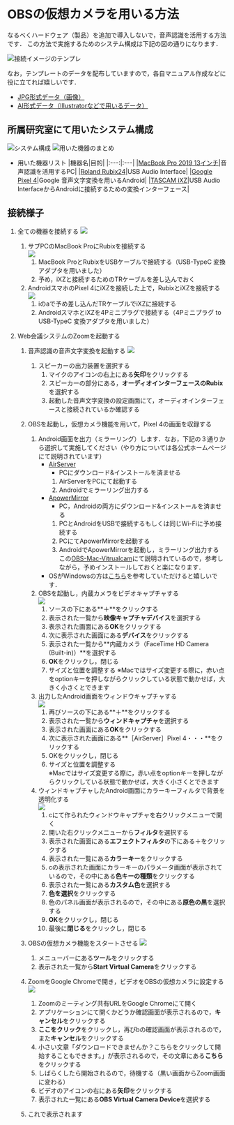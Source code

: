 # OBSの仮想カメラを用いる方法
なるべくハードウェア（製品）を追加で導入しないで，音声認識を活用する方法です．
この方法で実施するためのシステム構成は下記の図の通りになります．

![接続イメージのテンプレ](fig/Template_Using_OBS-JP-Light.jpg)


なお，テンプレートのデータを配布していますので，各自マニュアル作成などに役に立てれば嬉しいです．
  - [JPG形式データ（画像）](fig/template/Template_Using_OBS-JP.jpg)
  - [AI形式データ（Illustratorなどで用いるデータ）](fig/template/Template_Using_OBS-JP.ai)


## 所属研究室にて用いたシステム構成
![システム構成](fig/Using_OBS_ThetaAkihisa-JP-Light.jpg)
![用いた機器のまとめ](fig/Sample/0-Before-Light.jpg)

- 用いた機器リスト
  |機器名|目的|
  |:---:|:---|
  |[MacBook Pro 2019 13インチ](https://support.apple.com/kb/SP795?viewlocale=ja_JP&locale=ja_JP)|音声認識を活用するPC|
  |[Roland Rubix24](https://www.roland.com/jp/products/rubix24/)|USB Audio Interface|
  |[Google Pixel 4](https://store.google.com/jp/product/pixel_4)|Google 音声文字変換を用いるAndroid|
  |[TASCAM iXZ](https://tascam.jp/jp/product/ixz/top)|USB Audio InterfaceからAndroidに接続するための変換インターフェース|

  
## 接続様子
1. 全ての機器を接続する
![](fig/Sample/0-After-Light.jpg)
    1. サブPCのMacBook ProにRubixを接続する  
      ![](fig/Sample/AudioInterface-Light.jpg)  
        1. MacBook ProとRubixをUSBケーブルで接続する（USB-TypeC 変換アダプタを用いました）
        1. 予め，iXZと接続するためのTRケーブルを差し込んでおく
    1. AndroidスマホのPixel 4にiXZを接続した上で，RubixとiXZを接続する  
      ![](fig/Sample/iXZ-Light.jpg) 
        1. ⅰのaで予め差し込んだTRケーブルでiXZに接続する
        1. AndroidスマホとiXZを4Pミニプラグで接続する（4Pミニプラグ to USB-TypeC 変換アダプタを用いました）

1. Web会議システムのZoomを起動する
    1. 音声認識の音声文字変換を起動する
        ![](https://github.com/DigitalNatureGroup/Remote_Voice_Recognition/blob/master/case/fig/Sample/SelectSound-Light.gif) 
        1. スピーカーの出力装置を選択する  
            1. マイクのアイコンの右上にある**矢印**をクリックする
            1. スピーカーの部分にある，**オーディオインターフェースのRubix**を選択する
            1. 起動した音声文字変換の設定画面にて，オーディオインターフェースと接続されているか確認する
    
    1. OBSを起動し，仮想カメラ機能を用いて，Pixel 4の画面を収録する
        1. Android画面を出力（ミラーリング）します．なお，下記の３通りから選択して実施してください（やり方については各公式ホームページにて説明されています）
            - [AirServer](https://www.airserver.com)
                - PCにダウンロード&インストールを済ませる
                1. AirServerをPCにて起動する
                1. Androidでミラーリング出力する
            - [ApowerMirror](https://www.apowersoft.jp/phone-mirror)
                - PC，Androidの両方にダウンロード&インストールを済ませる
                1. PCとAndroidをUSBで接続するもしくは同じWi-Fiに予め接続する
                1. PCにてApowerMirrorを起動する
                1. AndroidでApowerMirrorを起動し，ミラーリング出力する  
            この[OBS-Mac-Vitrualcam](https://github.com/johnboiles/obs-mac-virtualcam#installing)にて説明されているので，参考しながら，予めインストールしておくと楽になります．  
             - OSがWindowsの方は[こちら](https://github.com/CatxFish/obs-virtual-cam/releases)を参考していただけると嬉しいです．
        1. OBSを起動し，内蔵カメラをビデオキャプチャする    
            ![](fig/Sample/OBS-AirServer-0-Light.gif)  
            1. ソースの下にある**＋**をクリックする
            1. 表示された一覧から**映像キャプチャデバイス**を選択する
            1. 表示された画面にある**OK**をクリックする
            1. 次に表示された画面にある**デバイス**をクリックする
            1. 表示された一覧から**内蔵カメラ（FaceTime HD Camera (Built-in)）**を選択する
            1. **OK**をクリックし，閉じる
            1. サイズと位置を調整する 
                 ※Macではサイズ変更する際に，赤い点をoptionキーを押しながらクリックしている状態で動かせば，大きく小さくとできます
        1. 出力したAndroid画面をウィンドウキャプチャする    
            ![](fig/Sample/OBS-AirServer-1-Light.gif)  
            1. 再びソースの下にある**＋**をクリックする
            1. 表示された一覧から**ウィンドキャプチャ**を選択する
            1. 表示された画面にある**OK**をクリックする
            1. 次に表示された画面にある**［AirServer］Pixel 4・・・**をクリックする
            1. OKをクリックし，閉じる
            1. サイズと位置を調整する  
                ※Macではサイズ変更する際に，赤い点をoptionキーを押しながらクリックしている状態で動かせば，大きく小さくとできます
        1. ウィンドキャプチャしたAndroid画面にカラーキーフィルタで背景を透明化する   
            ![](fig/Sample/OBS-AirServer-2-Light.gif)  
            1. cにて作られたウィンドウキャプチャを右クリックメニューで開く
            1. 開いた右クリックメニューから**フィルタ**を選択する
            1. 表示された画面にある**エフェクトフィルタ**の下にある＋をクリックする
            1. 表示された一覧にある**カラーキー**をクリックする
            1. cの表示された画面にカラーキーのパラメータ画面が表示されているので，その中にある**色キーの種類**をクリックする
            1. 表示された一覧にある**カスタム色**を選択する
            1. **色を選択**をクリックする
            1. 色のパネル画面が表示されるので，その中にある**原色の黒**を選択する
            1. **OK**をクリックし，閉じる
            1. 最後に**閉じる**をクリックし，閉じる
            
    1. OBSの仮想カメラ機能をスタートさせる
        ![](fig/Sample/OBS-VirtualCamera-Light.gif)
          1. メニューバーにある**ツール**をクリックする
          1. 表示された一覧から**Start Virtual Camera**をクリックする
          
    1. ZoomをGoogle Chromeで開き，ビデオをOBSの仮想カメラに設定する
        ![](fig/Sample/Zoom-Start-Light.gif)
          1. Zoomのミーティング共有URLをGoogle Chromeにて開く
          1. アプリケーションにて開くかどうか確認画面が表示されるので，**キャンセル**をクリックする
          1. **ここをクリック**をクリックし，再びbの確認画面が表示されるので，また**キャンセル**をクリックする
          1. 小さい文章「ダウンロードできませんか？こちらをクリックして開始することもできます。」が表示されるので，その文章にある**こちら**をクリックする
          1. しばらくしたら開始されるので，待機する（黒い画面からZoom画面に変わる）
          1. ビデオのアイコンの右にある**矢印**をクリックする
          1. 表示された一覧にある**OBS Virtual Camera Device**を選択する
          
    1. これで表示されます

    
    
